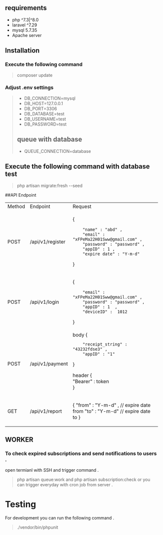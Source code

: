  
 

## requirements
* php  ^7.3|^8.0
* laravel ^7.29
* mysql 5.7.35
* Apache server

## Installation 
### Execute the following command
> composer update
### Adjust .env settings 
 >  - DB_CONNECTION=mysql
 >  - DB_HOST=127.0.0.1
 >  - DB_PORT=3306
 >  - DB_DATABASE=test
 >  - DB_USERNAME=test
 >  - DB_PASSWORD=test
 >  ## queue with database
 >  - QUEUE_CONNECTION=database
## Execute the following command with database test
>  php artisan migrate:fresh --seed

##API Endpoint 
<table>
<tr>
<td> Method </td> <td> Endpoint </td><td> Request </td>
</tr>
<tr>
<td> POST </td>
<td> /api/v1/register </td>
<td>

  
{
 
        "name" : "abd" ,
        "email" : "xFPeMa22H01Sww@gmail.com" ,
        "password" : "password" ,
        "appID" : 1 , 
        "expire_date" : "Y-m-d" 
 
}
 

</td> 
</tr>
<tr>
<td> POST </td>
<td> /api/v1/login </td>
<td>

  
{
 
        "email" : "xFPeMa22H01Sww@gmail.com" ,
        "password" : "password" ,
        "appID" : 1  , 
        "deviceID" :  1012
 
}
 

</td>
    
</tr>
    
<tr>
<td> POST </td>
<td> /api/v1/payment </td>
<td>
 body
 { 
     
        "receipt_string" : "43232fdse3" ,
        "appID" : "1" 

}
    
header 
{  
      "Bearer" : token   
}
 

</td>
    
</tr>
    
<tr>
<td> GET </td>
<td> /api/v1/report </td>
<td>

  
{
    "from" : "Y-m-d" , // expire date  from
    "to" : "Y-m-d"     // expire date  to
} 

</td>
    
</tr>
 
</table>

## WORKER
### To check expired subscriptions and send notifications to users . 
open termianl with SSH and trigger command  . 
> php artisan queue:work 
and 
> php artisan subscription:check 
or you can trigger everyday with cron job from server .

# Testing  
For development you can run the following command . 
> ./vendor/bin/phpunit

